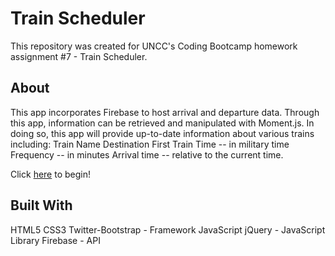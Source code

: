 # Train Scheduler
This repository was created for UNCC's Coding Bootcamp homework assignment #7 - Train Scheduler.

## About
This app incorporates Firebase to host arrival and departure data.  Through this app, information can be retrieved and manipulated with Moment.js.  In doing so, this app will provide up-to-date information about various trains including:
Train Name
Destination 
First Train Time -- in military time
Frequency -- in minutes
Arrival time -- relative to the current time.

Click [here](https://buchananc.github.io/TrainSchedule/) to begin!

## Built With
HTML5
CSS3
Twitter-Bootstrap - Framework
JavaScript
jQuery - JavaScript Library
Firebase - API
